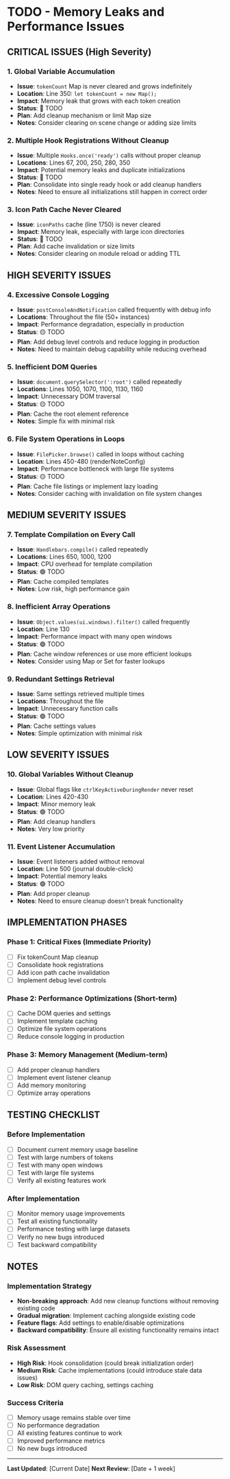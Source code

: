 # TODO - Memory Leaks and Performance Issues

## CRITICAL ISSUES (High Severity)

### 1. Global Variable Accumulation
- **Issue**: `tokenCount` Map is never cleared and grows indefinitely
- **Location**: Line 350: `let tokenCount = new Map();`
- **Impact**: Memory leak that grows with each token creation
- **Status**: 🔴 TODO
- **Plan**: Add cleanup mechanism or limit Map size
- **Notes**: Consider clearing on scene change or adding size limits

### 2. Multiple Hook Registrations Without Cleanup
- **Issue**: Multiple `Hooks.once('ready')` calls without proper cleanup
- **Locations**: Lines 67, 200, 250, 280, 350
- **Impact**: Potential memory leaks and duplicate initializations
- **Status**: 🔴 TODO
- **Plan**: Consolidate into single ready hook or add cleanup handlers
- **Notes**: Need to ensure all initializations still happen in correct order

### 3. Icon Path Cache Never Cleared
- **Issue**: `iconPaths` cache (line 1750) is never cleared
- **Impact**: Memory leak, especially with large icon directories
- **Status**: 🔴 TODO
- **Plan**: Add cache invalidation or size limits
- **Notes**: Consider clearing on module reload or adding TTL

## HIGH SEVERITY ISSUES

### 4. Excessive Console Logging
- **Issue**: `postConsoleAndNotification` called frequently with debug info
- **Locations**: Throughout the file (50+ instances)
- **Impact**: Performance degradation, especially in production
- **Status**: 🟡 TODO
- **Plan**: Add debug level controls and reduce logging in production
- **Notes**: Need to maintain debug capability while reducing overhead

### 5. Inefficient DOM Queries
- **Issue**: `document.querySelector(':root')` called repeatedly
- **Locations**: Lines 1050, 1070, 1100, 1130, 1160
- **Impact**: Unnecessary DOM traversal
- **Status**: 🟡 TODO
- **Plan**: Cache the root element reference
- **Notes**: Simple fix with minimal risk

### 6. File System Operations in Loops
- **Issue**: `FilePicker.browse()` called in loops without caching
- **Location**: Lines 450-480 (renderNoteConfig)
- **Impact**: Performance bottleneck with large file systems
- **Status**: 🟡 TODO
- **Plan**: Cache file listings or implement lazy loading
- **Notes**: Consider caching with invalidation on file system changes

## MEDIUM SEVERITY ISSUES

### 7. Template Compilation on Every Call
- **Issue**: `Handlebars.compile()` called repeatedly
- **Locations**: Lines 650, 1000, 1200
- **Impact**: CPU overhead for template compilation
- **Status**: 🟢 TODO
- **Plan**: Cache compiled templates
- **Notes**: Low risk, high performance gain

### 8. Inefficient Array Operations
- **Issue**: `Object.values(ui.windows).filter()` called frequently
- **Location**: Line 130
- **Impact**: Performance impact with many open windows
- **Status**: 🟢 TODO
- **Plan**: Cache window references or use more efficient lookups
- **Notes**: Consider using Map or Set for faster lookups

### 9. Redundant Settings Retrieval
- **Issue**: Same settings retrieved multiple times
- **Locations**: Throughout the file
- **Impact**: Unnecessary function calls
- **Status**: 🟢 TODO
- **Plan**: Cache settings values
- **Notes**: Simple optimization with minimal risk

## LOW SEVERITY ISSUES

### 10. Global Variables Without Cleanup
- **Issue**: Global flags like `ctrlKeyActiveDuringRender` never reset
- **Location**: Lines 420-430
- **Impact**: Minor memory leak
- **Status**: 🟢 TODO
- **Plan**: Add cleanup handlers
- **Notes**: Very low priority

### 11. Event Listener Accumulation
- **Issue**: Event listeners added without removal
- **Location**: Line 500 (journal double-click)
- **Impact**: Potential memory leaks
- **Status**: 🟢 TODO
- **Plan**: Add proper cleanup
- **Notes**: Need to ensure cleanup doesn't break functionality

## IMPLEMENTATION PHASES

### Phase 1: Critical Fixes (Immediate Priority)
- [ ] Fix tokenCount Map cleanup
- [ ] Consolidate hook registrations
- [ ] Add icon path cache invalidation
- [ ] Implement debug level controls

### Phase 2: Performance Optimizations (Short-term)
- [ ] Cache DOM queries and settings
- [ ] Implement template caching
- [ ] Optimize file system operations
- [ ] Reduce console logging in production

### Phase 3: Memory Management (Medium-term)
- [ ] Add proper cleanup handlers
- [ ] Implement event listener cleanup
- [ ] Add memory monitoring
- [ ] Optimize array operations

## TESTING CHECKLIST

### Before Implementation
- [ ] Document current memory usage baseline
- [ ] Test with large numbers of tokens
- [ ] Test with many open windows
- [ ] Test with large file systems
- [ ] Verify all existing features work

### After Implementation
- [ ] Monitor memory usage improvements
- [ ] Test all existing functionality
- [ ] Performance testing with large datasets
- [ ] Verify no new bugs introduced
- [ ] Test backward compatibility

## NOTES

### Implementation Strategy
- **Non-breaking approach**: Add new cleanup functions without removing existing code
- **Gradual migration**: Implement caching alongside existing code
- **Feature flags**: Add settings to enable/disable optimizations
- **Backward compatibility**: Ensure all existing functionality remains intact

### Risk Assessment
- **High Risk**: Hook consolidation (could break initialization order)
- **Medium Risk**: Cache implementations (could introduce stale data issues)
- **Low Risk**: DOM query caching, settings caching

### Success Criteria
- [ ] Memory usage remains stable over time
- [ ] No performance degradation
- [ ] All existing features continue to work
- [ ] Improved performance metrics
- [ ] No new bugs introduced

---

**Last Updated**: [Current Date]
**Next Review**: [Date + 1 week] 